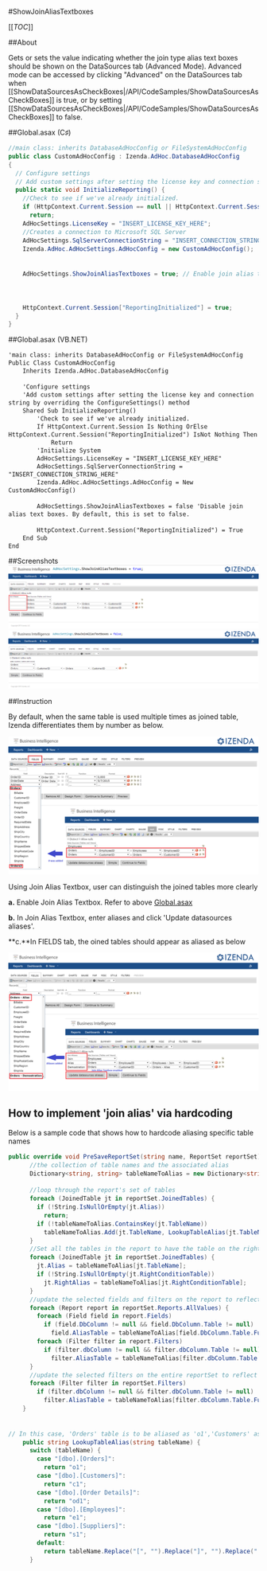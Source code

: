 #ShowJoinAliasTextboxes

[[_TOC_]]

##About

Gets or sets the value indicating whether the join type alias text boxes should be shown on the DataSources tab (Advanced Mode). Advanced mode can be accessed by clicking "Advanced" on the DataSources tab when [[ShowDataSourcesAsCheckBoxes|/API/CodeSamples/ShowDataSourcesAsCheckBoxes]] is true, or by setting [[ShowDataSourcesAsCheckBoxes|/API/CodeSamples/ShowDataSourcesAsCheckBoxes]] to false.

##Global.asax (C♯)

```csharp
//main class: inherits DatabaseAdHocConfig or FileSystemAdHocConfig
public class CustomAdHocConfig : Izenda.AdHoc.DatabaseAdHocConfig
{
  // Configure settings
  // Add custom settings after setting the license key and connection string by overriding the ConfigureSettings() method
  public static void InitializeReporting() {
    //Check to see if we've already initialized.
    if (HttpContext.Current.Session == null || HttpContext.Current.Session["ReportingInitialized"] != null)
      return;
    AdHocSettings.LicenseKey = "INSERT_LICENSE_KEY_HERE";
    //Creates a connection to Microsoft SQL Server
    AdHocSettings.SqlServerConnectionString = "INSERT_CONNECTION_STRING_HERE";
    Izenda.AdHoc.AdHocSettings.AdHocConfig = new CustomAdHocConfig();


    AdHocSettings.ShowJoinAliasTextboxes = true; // Enable join alias text boxes



    HttpContext.Current.Session["ReportingInitialized"] = true;
  }
}
```

##Global.asax (VB.NET)

```visualbasic
'main class: inherits DatabaseAdHocConfig or FileSystemAdHocConfig
Public Class CustomAdHocConfig
    Inherits Izenda.AdHoc.DatabaseAdHocConfig

    'Configure settings
    'Add custom settings after setting the license key and connection string by overriding the ConfigureSettings() method
    Shared Sub InitializeReporting()
        'Check to see if we've already initialized.
        If HttpContext.Current.Session Is Nothing OrElse HttpContext.Current.Session("ReportingInitialized") IsNot Nothing Then
            Return
        'Initialize System
        AdHocSettings.LicenseKey = "INSERT_LICENSE_KEY_HERE"
        AdHocSettings.SqlServerConnectionString = "INSERT_CONNECTION_STRING_HERE"
        Izenda.AdHoc.AdHocSettings.AdHocConfig = New CustomAdHocConfig()

        AdHocSettings.ShowJoinAliasTextboxes = false 'Disable join alias text boxes. By default, this is set to false.

        HttpContext.Current.Session("ReportingInitialized") = True
    End Sub
End
```

##Screenshots
![](/API/CodeSamples/ShowJoinAliasTextboxes/Aliasing_TextBox2.png)
![](/API/CodeSamples/ShowJoinAliasTextboxes/No_Aliasing_TextBox.png)

##Instruction

By default, when the same table is used multiple times as joined table, Izenda differentiates them by number as below.

![JoinAlias](/API/CodeSamples/ShowJoinAliasTextboxes/JoinAlias.png)

Using Join Alias Textbox, user can distinguish the joined tables more clearly

**a.** Enable Join Alias Textbox. Refer to above [Global.asax](http://wiki.izenda.us/API/CodeSamples/ShowJoinAliasTextboxes#About)

**b.** In Join Alias Textbox, enter aliases and click 'Update datasources aliases'. 

**c.**In FIELDS tab, the oined tables should appear as aliased as below 

![JoinAlias](/API/CodeSamples/ShowJoinAliasTextboxes/JoinAlias2.png)


## How to implement 'join alias' via hardcoding

Below is a sample code that shows how to hardcode aliasing specific table names

```csharp
public override void PreSaveReportSet(string name, ReportSet reportSet) {
      //the collection of table names and the associated alias
      Dictionary<string, string> tableNameToAlias = new Dictionary<string, string>();

      //loop through the report's set of tables
      foreach (JoinedTable jt in reportSet.JoinedTables) {
        if (!String.IsNullOrEmpty(jt.Alias))
          return;
        if (!tableNameToAlias.ContainsKey(jt.TableName))
          tableNameToAlias.Add(jt.TableName, LookupTableAlias(jt.TableName)); //Add the table and set the alias as the full name with special characters replaced
      }
      //Set all the tables in the report to have the table on the right side of the join reflect the alias of itself.
      foreach (JoinedTable jt in reportSet.JoinedTables) {
        jt.Alias = tableNameToAlias[jt.TableName];
        if (!String.IsNullOrEmpty(jt.RightConditionTable))
          jt.RightAlias = tableNameToAlias[jt.RightConditionTable];
      }
      //update the selected fields and filters on the report to reflect the new aliases of the joined tables
      foreach (Report report in reportSet.Reports.AllValues) {
        foreach (Field field in report.Fields)
          if (field.DbColumn != null && field.DbColumn.Table != null)
            field.AliasTable = tableNameToAlias[field.DbColumn.Table.FullName];
        foreach (Filter filter in report.Filters)
          if (filter.dbColumn != null && filter.dbColumn.Table != null)
            filter.AliasTable = tableNameToAlias[filter.dbColumn.Table.FullName];
      }
      //update the selected filters on the entire reportSet to reflect the new aliases of the joined tables (in case of a dashboard)
      foreach (Filter filter in reportSet.Filters)
        if (filter.dbColumn != null && filter.dbColumn.Table != null)
          filter.AliasTable = tableNameToAlias[filter.dbColumn.Table.FullName];
    }


// In this case, 'Orders' table is to be aliased as 'o1','Customers' as 'c1','Order Details' as 'od1' and so on
    public string LookupTableAlias(string tableName) {
      switch (tableName) {
        case "[dbo].[Orders]":
          return "o1";
        case "[dbo].[Customers]":
          return "c1";
        case "[dbo].[Order Details]":
          return "od1";
        case "[dbo].[Employees]":
          return "e1";
        case "[dbo].[Suppliers]":
          return "s1";
        default:
          return tableName.Replace("[", "").Replace("]", "").Replace(".", "_");
      }


```







